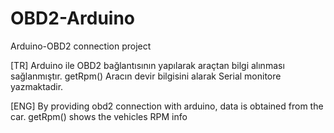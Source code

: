 # OBD2-Arduino
Arduino-OBD2 connection project

[TR]
Arduino ile OBD2 bağlantısının yapılarak araçtan bilgi alınması sağlanmıştır.
getRpm() Aracın devir bilgisini alarak Serial monitore yazmaktadir.

[ENG]
By providing obd2 connection with arduino, data is obtained from the car.
getRpm() shows the vehicles RPM info